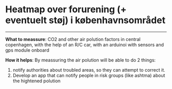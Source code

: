 # Heatmap over forurening (+ eventuelt støj) i københavnsområdet  
- - - - -
**What to meassure**: CO2 and other air polution factors in central copenhagen, with the help of an R/C car, with an arduinoi with sensors and gps module onboard  
  
**How it helps**: By meassuring the air polution will be able to do 2 things:  
  1) notify authorities about troubled areas, so they can attempt to correct it.
  2) Develop an app that can notify people in risk groups (like ashtma) about the hightened polution
